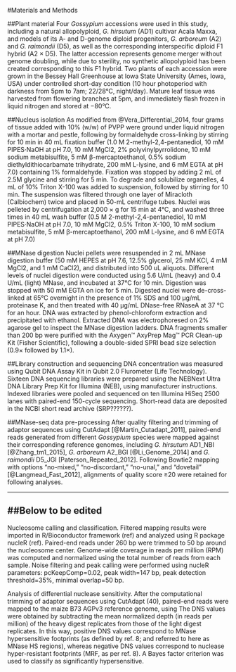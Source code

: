 #Materials and Methods

##Plant material
Four *Gossypium* accessions were used in this study, including a natural allopolyploid, *G. hirsutum* (AD1) cultivar Acala Maxxa, and models of its A- and D-genome diploid progenitors, *G. arboreum* (A2) and *G. raimondii* (D5), as well as the corresponding interspecific diploid F1 hybrid (A2 × D5). The latter accession represents genome merger without genome doubling, while due to sterility, no synthetic allopolyploid has been created corresponding to this F1 hybrid. Two plants of each accession were grown in the Bessey Hall Greenhouse at Iowa State University (Ames, Iowa, USA) under controlled short-day condition (10 hour photoperiod with darkness from 5pm to 7am; 22/28°C, night/day). Mature leaf tissue was harvested from flowering branches at 5pm, and immediately flash frozen in liquid nitrogen and stored at −80°C.

##Nucleus isolation
As modified from @Vera_Differential_2014, four grams of tissue added with 10% (w/w) of PVPP were ground under liquid nitrogen with a mortar and pestle, following by formaldehyde cross-linking by stirring for 10 min in 40 mL fixation buffer (1.0 M 2-methyl-2,4-pentanediol, 10 mM PIPES⋅NaOH at pH 7.0, 10 mM MgCl2, 2% polyvinylpyrrolidone, 10 mM sodium metabisulfite, 5 mM β-mercaptoethanol, 0.5% sodium diethyldithiocarbamate trihydrate, 200 mM L-lysine, and 6 mM EGTA at pH 7.0) containing 1% formaldehyde. Fixation was stopped by adding 2 mL of 2.5M glycine and stirring for 5 min. To degrade and solubilize organelles, 4 mL of 10% Triton X-100 was added to suspension, followed by stirring for 10 min. The suspension was filtered through one layer of Miracloth (Calbiochem) twice and placed in 50-mL centrifuge tubes. Nuclei was pelleted by centrifugation at 2,000 × g for 15 min at 4°C, and washed three times in 40 mL wash buffer (0.5 M 2-methyl-2,4-pentanediol, 10 mM PIPES⋅NaOH at pH 7.0, 10 mM MgCl2, 0.5% Triton X-100, 10 mM sodium metabisulfite, 5 mM β-mercaptoethanol, 200 mM L-lysine, and 6 mM EGTA at pH 7.0)

##MNase digestion
Nuclei pellets were resuspended in 2 mL MNase digestion buffer (50 mM HEPES at pH 7.6, 12.5% glycerol, 25 mM KCl, 4 mM MgCl2, and 1 mM CaCl2), and distributed into 500 uL aliquots. Different levels of nuclei digestion were conducted using 5.6 U/mL (heavy) and 0.4 U/mL (light) MNase, and incubated at 37°C for 10 min. Digestion was stopped with 50 mM EGTA on ice for 5 min. Digested nuclei were de-cross-linked at 65°C overnight in the presence of 1% SDS and 100 μg/mL proteinase K, and then treated with 40 μg/mL DNase-free RNaseA at 37 °C for an hour. DNA was extracted by phenol-chloroform extraction and precipitated with ethanol. Extracted DNA was electrophoresed on 2% agarose gel to inspect the MNase digestion ladders. DNA fragments smaller than 200 bp were purified with the Axygen™ AxyPrep Mag™ PCR Clean-up Kit (Fisher Scientific), following a double-sided SPRI bead size selection (0.9× followed by 1.1×).

##Library construction and sequencing
DNA concentration was measured using Qubit DNA Assay Kit in Qubit 2.0 Flurometer (Life Technology). Sixteen DNA sequencing libraries were prepared using the NEBNext Ultra DNA Library Prep Kit for Illumina (NEB), using manufacturer instructions. Indexed libraries were pooled and sequenced on ten Illumina HiSeq 2500 lanes with paired-end 150-cycle sequencing. Short-read data are deposited in the NCBI short read archive (SRP??????).

##MNase-seq data pre-processing
After quality filtering and trimming of adaptor sequences using CutAdapt [@Martin_Cutadapt_2011], paired-end reads generated from different *Gossypium* species were mapped against their corresponding reference genomes, including *G. hirsutum* AD1_NBI [@Zhang_tm1_2015], *G. arboreum* A2_BGI [@Li_Genome_2014] and *G. raimondii* D5_JGI [Paterson_Repeated_2012]. Following Bowtie2 mapping with options “no-mixed,” “no-discordant,” “no-unal,” and “dovetail” [@Langmead_Fast_2012], alignments of quality score ≥20 were retained for following analyses.

--- 
##Below to be edited
---

Nucleosome calling and classification. Filtered mapping results were imported in R/Bioconductor framework (ref) and analyzed using R package nucleR (ref). Paired-end reads under 260 bp were trimmed to 50 bp around the nucleosome center. Genome-wide coverage in reads per million (RPM) was computed and normalized using the total number of reads from each sample. Noise filtering and peak calling were performed using nucleR parameters: pcKeepComp=0.02, peak width=147 bp, peak detection threshold=35%, minimal overlap=50 bp.

Analysis of differential nuclease sensitivity. After the computational trimming of adaptor sequences using CutAdapt (40), paired-end reads were mapped to the maize B73 AGPv3 reference genome, using The DNS values were obtained by subtracting the mean normalized depth (in reads per million) of the heavy digest replicates from those of the light digest replicates. In this way, positive DNS values correspond to MNase hypersensitive footprints (as defined by ref. 8; and referred to here as MNase HS regions), whereas negative DNS values correspond to nuclease hyper-resistant footprints (MRF, as per ref. 8). A Bayes factor criterion was used to classify as significantly hypersensitive.

